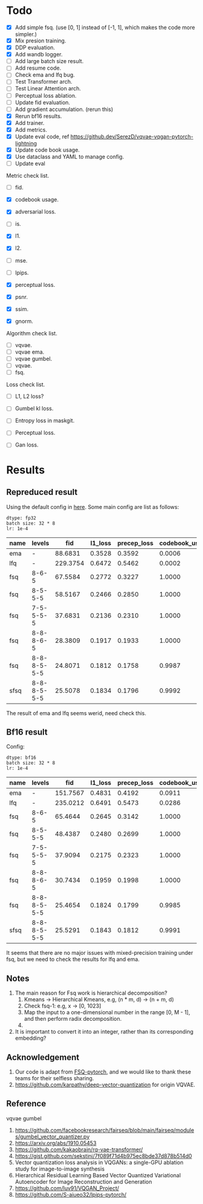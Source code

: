 

# Todo

- [x] Add simple fsq. (use [0, 1] instead of [-1, 1], which makes the code more simpler.)
- [x] Mix presion training.
- [x] DDP evaluation.
- [x] Add wandb logger.
- [ ] Add large batch size result.
- [ ] Add resume code.
- [ ] Check ema and lfq bug.
- [ ] Test Transformer arch.
- [ ] Test Linear Attention arch.
- [ ] Perceptual loss ablation.
- [ ] Update fid evaluation.
- [ ] Add gradient accumulation. (rerun this)
- [x] Rerun bf16 results.
- [x] Add trainer.
- [x] Add metrics.
- [x] Update eval code, ref https://github.dev/SerezD/vqvae-vqgan-pytorch-lightning
- [x] Update code book usage.
- [x] Use dataclass and YAML to manage config.
- [ ] Update eval

Metric check list.
- [ ] fid.
- [x] codebook usage.
- [x] adversarial loss.
- [ ] is.
- [x] l1.
- [x] l2.
- [ ] mse.
- [ ] lpips.
- [x] perceptual loss.
- [x] psnr.
- [x] ssim.
- [x] gnorm.


Algorithm check list.
- [ ] vqvae.
- [ ] vqvae ema.
- [ ] vqvae gumbel.
- [ ] vqvae.
- [ ] fsq.

Loss check list.
- [ ] L1, L2 loss?
- [ ] Gumbel kl loss.
- [ ] Entropy loss in maskgit.
- [ ] Perceptual loss.
- [ ] Gan loss.


# Results

## Repreduced result

Using the default config in [here](https://github.com/duchenzhuang/FSQ-pytorch). Some main config are list as follows:

```
dtype: fp32
batch size: 32 * 8
lr: 1e-4
```


| name | levels      | fid       | l1_loss | precep_loss | codebook_usage |
|------|-------------|-----------|---------|-------------|----------------|
| ema  | -           | 88.6831   | 0.3528  | 0.3592      | 0.0006         |
| lfq  | -           | 229.3754  | 0.6472  | 0.5462      | 0.0002         |
| fsq  | 8-6-5       | 67.5584   | 0.2772  | 0.3227      | 1.0000         |
| fsq  | 8-5-5-5     | 58.5167   | 0.2466  | 0.2850      | 1.0000         |
| fsq  | 7-5-5-5-5   | 37.6831   | 0.2136  | 0.2310      | 1.0000         |
| fsq  | 8-8-8-6-5   | 28.3809   | 0.1917  | 0.1933      | 1.0000         |
| fsq  | 8-8-8-5-5-5 | 24.8071   | 0.1812  | 0.1758      | 0.9987         |
| sfsq | 8-8-8-5-5-5 | 25.5078   | 0.1834  | 0.1796      | 0.9992         |

The result of ema and lfq seems werid, need check this.

## Bf16 result

Config:
```
dtype: bf16
batch size: 32 * 8
lr: 1e-4
```

| name | levels      | fid       | l1_loss | precep_loss | codebook_usage |
|------|-------------|-----------|---------|-------------|----------------|
| ema  | -           | 151.7567  | 0.4831  | 0.4192      | 0.0911         |
| lfq  | -           | 235.0212  | 0.6491  | 0.5473      | 0.0286         |
| fsq  | 8-6-5       | 65.4644   | 0.2645  | 0.3142      | 1.0000         |
| fsq  | 8-5-5-5     | 48.4387   | 0.2480  | 0.2699      | 1.0000         |
| fsq  | 7-5-5-5-5   | 37.9094   | 0.2175  | 0.2323      | 1.0000         |
| fsq  | 8-8-8-6-5   | 30.7434   | 0.1959  | 0.1998      | 1.0000         |
| fsq  | 8-8-8-5-5-5 | 25.4654   | 0.1824  | 0.1799      | 0.9985         |
| sfsq | 8-8-8-5-5-5 | 25.5291   | 0.1843  | 0.1812      | 0.9991         |

It seems that there are no major issues with mixed-precision training under fsq, but we need to check the results for lfq and ema.

## Notes

1. The main reason for Fsq work is hierarchical decomposition?
   1. Kmeans -> Hierarchical Kmeans, e.g, (n * m, d) -> (n + m, d)
   2. Check fsq-1: e.g, x -> [0, 1023]
   3. Map the input to a one-dimensional number in the range [0, M - 1], and then perform radix decomposition.
   4.
2. It is important to convert it into an integer, rather than its corresponding embedding?


## Acknowledgement

1. Our code is adapt from [FSQ-pytorch](https://github.com/duchenzhuang/FSQ-pytorch), and we would like to thank these teams for their selfless sharing.
2. https://github.com/karpathy/deep-vector-quantization for origin VQVAE.


## Reference
vqvae gumbel
1. https://github.com/facebookresearch/fairseq/blob/main/fairseq/modules/gumbel_vector_quantizer.py
2. https://arxiv.org/abs/1910.05453
3. https://github.com/kakaobrain/rq-vae-transformer/
4. https://gist.github.com/sekstini/7f089f71d4b975ec8bde37d878b514d0
5. Vector quantization loss analysis in VQGANs: a single-GPU ablation study for image-to-image synthesis
6. Hierarchical Residual Learning Based Vector Quantized Variational Autoencoder for Image Reconstruction and Generation
7. https://github.com/luv91/VQGAN_Project/
8. https://github.com/S-aiueo32/lpips-pytorch/
